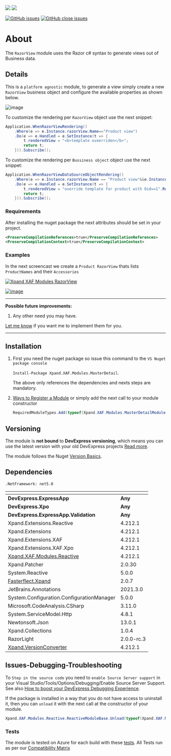 ![](https://xpandshields.azurewebsites.net/nuget/v/Xpand.XAF.Modules.RazorView.svg?&style=flat) ![](https://xpandshields.azurewebsites.net/nuget/dt/Xpand.XAF.Modules.RazorView.svg?&style=flat)

[![GitHub issues](https://xpandshields.azurewebsites.net/github/issues/eXpandFramework/expand/RazorView.svg)](https://github.com/eXpandFramework/eXpand/issues?utf8=%E2%9C%93&q=is%3Aissue+is%3Aopen+sort%3Aupdated-desc+label%3AReactive.XAF+label%3ARazorView) [![GitHub close issues](https://xpandshields.azurewebsites.net/github/issues-closed/eXpandFramework/eXpand/RazorView.svg)](https://github.com/eXpandFramework/eXpand/issues?utf8=%E2%9C%93&q=is%3Aissue+is%3Aclosed+sort%3Aupdated-desc+label%3AReactive.XAF+label%3ARazorView)
# About 

The `RazorView` module uses the Razor c# syntax to generate views out of Business data. 

## Details
This is a `platform agnostic` module, to generate a view simply create a new `RazorView` business object and configure the available properties as shown below.

![image](https://user-images.githubusercontent.com/159464/139310461-4dba9eda-0633-4975-8bed-2b1871479afd.png)

To customize the rendering per `RazorView` object use the next snippet:

```c#
Application.WhenRazorViewRendering()
    .Where(e => e.Instance.razorView.Name=="Product view")
    .Do(e => e.Handled = e.SetInstance(t => {
        t.renderedView = "<b>template oveerriden</b>";
        return t;
    })).Subscribe();
```

To customize the rendering per `Bussiness object` object use the next snippet:

```c#
Application.WhenRazorViewDataSourceObjectRendering()
    .Where(e => e.Instance.razorView.Name == "Product view"&&e.Instance.razorView.ObjectSpace.GetKeyValue(e.Instance.instance)==(object)1)
    .Do(e => e.Handled = e.SetInstance(t => {
        t.renderedView = "override template for product with Oid==1".ReturnObservable();
        return t;
    })).Subscribe();
```

### Requirements

After installing the nuget package the next attributes should be set in your project.

```xml
<PreserveCompilationReferences>true</PreserveCompilationReferences>
<PreserveCompilationContext>true</PreserveCompilationContext>
```
### Examples

In the next screencast we create a `Product RazorView` thats lists `ProductNames` and their `Accessories`

<twitter tags="#RazorView #Blazor">

[![Xpand XAF Modules RazorView](https://user-images.githubusercontent.com/159464/139330687-e28673b9-c460-400c-9862-77f161ee0d99.gif)](https://youtu.be/Kn_mkat-oJs)

</twitter>

[![image](https://user-images.githubusercontent.com/159464/87556331-2fba1980-c6bf-11ea-8a10-e525dda86364.png)](https://youtu.be/Kn_mkat-oJs)

--- 

**Possible future improvements:**

1. Any other need you may have.

[Let me know](https://github.com/sponsors/apobekiaris) if you want me to implement them for you.

---

## Installation 
1. First you need the nuget package so issue this command to the `VS Nuget package console` 

   `Install-Package Xpand.XAF.Modules.MasterDetail`.

    The above only references the dependencies and nexts steps are mandatory.

2. [Ways to Register a Module](https://documentation.devexpress.com/eXpressAppFramework/118047/Concepts/Application-Solution-Components/Ways-to-Register-a-Module)
or simply add the next call to your module constructor
    ```cs
    RequiredModuleTypes.Add(typeof(Xpand.XAF.Modules.MasterDetailModule));
    ```
## Versioning
The module is **not bound** to **DevExpress versioning**, which means you can use the latest version with your old DevExpress projects [Read more](https://github.com/eXpandFramework/XAF/tree/master/tools/Xpand.VersionConverter).

The module follows the Nuget [Version Basics](https://docs.microsoft.com/en-us/nuget/reference/package-versioning#version-basics).
## Dependencies
`.NetFramework: net5.0`

|<!-- -->|<!-- -->
|----|----
|**DevExpress.ExpressApp**|**Any**
 |**DevExpress.Xpo**|**Any**
 |**DevExpress.ExpressApp.Validation**|**Any**
|Xpand.Extensions.Reactive|4.212.1
 |Xpand.Extensions|4.212.1
 |Xpand.Extensions.XAF|4.212.1
 |Xpand.Extensions.XAF.Xpo|4.212.1
 |[Xpand.XAF.Modules.Reactive](https://github.com/eXpandFramework/Reactive.XAF/tree/master/src/Modules/Xpand.XAF.Modules.Reactive)|4.212.1
 |Xpand.Patcher|2.0.30
 |System.Reactive|5.0.0
 |[Fasterflect.Xpand](https://github.com/eXpandFramework/Fasterflect)|2.0.7
 |JetBrains.Annotations|2021.3.0
 |System.Configuration.ConfigurationManager|5.0.0
 |Microsoft.CodeAnalysis.CSharp|3.11.0
 |System.ServiceModel.Http|4.8.1
 |Newtonsoft.Json|13.0.1
 |Xpand.Collections|1.0.4
 |RazorLight|2.0.0-rc.3
 |[Xpand.VersionConverter](https://github.com/eXpandFramework/Reactive.XAF/tree/master/tools/Xpand.VersionConverter)|4.212.1

## Issues-Debugging-Troubleshooting

To `Step in the source code` you need to `enable Source Server support` in your Visual Studio/Tools/Options/Debugging/Enable Source Server Support. See also [How to boost your DevExpress Debugging Experience](https://github.com/eXpandFramework/DevExpress.XAF/wiki/How-to-boost-your-DevExpress-Debugging-Experience#1-index-the-symbols-to-your-custom-devexpresss-installation-location).

If the package is installed in a way that you do not have access to uninstall it, then you can `unload` it with the next call at the constructor of your module.
```cs
Xpand.XAF.Modules.Reactive.ReactiveModuleBase.Unload(typeof(Xpand.XAF.Modules.MasterDetail.MasterDetailModule))
```


### Tests
The module is tested on Azure for each build with these [tests](https://github.com/eXpandFramework/Packages/tree/master/src/Tests/Xpand.XAF.s.MasterDetail.MasterDetail). 
All Tests run as per our [Compatibility Matrix](https://github.com/eXpandFramework/DevExpress.XAF#compatibility-matrix)

